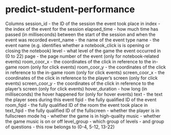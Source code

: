 # predict-student-performance

Columns
session_id - the ID of the session the event took place in
index - the index of the event for the session
elapsed_time - how much time has passed (in milliseconds) between the start of the session and when the event was recorded
event_name - the name of the event type
name - the event name (e.g. identifies whether a notebook_click is is opening or closing the notebook)
level - what level of the game the event occurred in (0 to 22)
page - the page number of the event (only for notebook-related events)
room_coor_x - the coordinates of the click in reference to the in-game room (only for click events)
room_coor_y - the coordinates of the click in reference to the in-game room (only for click events)
screen_coor_x - the coordinates of the click in reference to the player’s screen (only for click events)
screen_coor_y - the coordinates of the click in reference to the player’s screen (only for click events)
hover_duration - how long (in milliseconds) the hover happened for (only for hover events)
text - the text the player sees during this event
fqid - the fully qualified ID of the event
room_fqid - the fully qualified ID of the room the event took place in
text_fqid - the fully qualified ID of the
fullscreen - whether the player is in fullscreen mode
hq - whether the game is in high-quality
music - whether the game music is on or off
level_group - which group of levels - and group of questions - this row belongs to (0-4, 5-12, 13-22)
